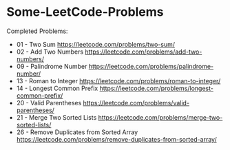 # Some-LeetCode-Problems
Completed Problems:

* 01 - Two Sum https://leetcode.com/problems/two-sum/
* 02 - Add Two Numbers https://leetcode.com/problems/add-two-numbers/
* 09 - Palindrome Number https://leetcode.com/problems/palindrome-number/
* 13 - Roman to Integer https://leetcode.com/problems/roman-to-integer/
* 14 - Longest Common Prefix https://leetcode.com/problems/longest-common-prefix/
* 20 - Valid Parentheses https://leetcode.com/problems/valid-parentheses/
* 21 - Merge Two Sorted Lists https://leetcode.com/problems/merge-two-sorted-lists/
* 26 - Remove Duplicates from Sorted Array https://leetcode.com/problems/remove-duplicates-from-sorted-array/
